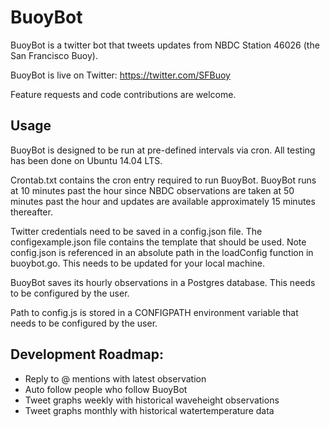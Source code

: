 # BuoyBot

BuoyBot is a twitter bot that tweets updates from NBDC Station 46026 (the San Francisco Buoy).

BuoyBot is live on Twitter: https://twitter.com/SFBuoy

Feature requests and code contributions are welcome.

## Usage
BuoyBot is designed to be run at pre-defined intervals via cron. All testing has been done on Ubuntu 14.04 LTS.

Crontab.txt contains the cron entry required to run BuoyBot. BuoyBot runs at 10 minutes past the hour since NBDC observations are taken at 50 minutes past the hour and updates are available approximately 15 minutes thereafter.

Twitter credentials need to be saved in a config.json file. The configexample.json file contains the template that should be used. Note config.json is referenced in an absolute path in the loadConfig function in buoybot.go. This needs to be updated for your local machine.

BuoyBot saves its hourly observations in a Postgres database. This needs to be configured by the user.

Path to config.js is stored in a CONFIGPATH environment variable that needs to be configured by the user.

## Development Roadmap:
- Reply to @ mentions with latest observation
- Auto follow people who follow BuoyBot
- Tweet graphs weekly with historical waveheight observations
- Tweet graphs monthly with historical watertemperature data